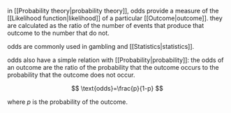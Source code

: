 in [[Probability theory|probability theory]], odds provide a measure of the [[Likelihood function|likelihood]] of a particular [[Outcome|outcome]]. they are calculated as the ratio of the number of events that produce that outcome to the number that do not.

odds are commonly used in gambling and [[Statistics|statistics]].

odds also have a simple relation with [[Probability|probability]]: the odds of an outcome are the ratio of the probability that the outcome occurs to the probability that the outcome does not occur.

$$
\text{odds}=\frac{p}{1-p}
$$

where $p$ is the probability of the outcome.